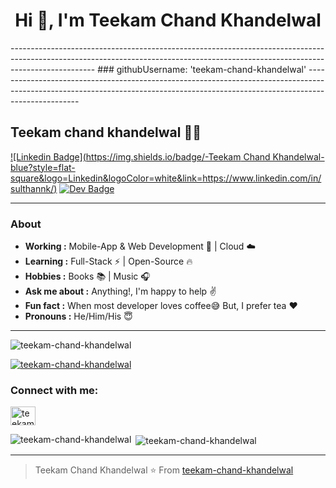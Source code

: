 
<!--
**teekam-chand-khandelwal/teekam-chand-khandelwal** is a ✨ _special_ ✨ repository because its `README.md` (this file) appears on your GitHub profile.

Here are some ideas to get you started:

- 🔭 I’m currently working on ...
- 🌱 I’m currently learning ...
- 👯 I’m looking to collaborate on ...
- 🤔 I’m looking for help with ...
- 💬 Ask me about ...
- 📫 How to reach me: ...
- 😄 Pronouns: ...
- ⚡ Fun fact: ...
-->

<h1 align="center">Hi 👋, I'm Teekam Chand Khandelwal</h1>
---------------------------------------------------------------------------------------------------------------------------------------------------------------------------------
   ### githubUsername: 'teekam-chand-khandelwal'
---------------------------------------------------------------------------------------------------------------------------------------------------------------------------------


## Teekam chand khandelwal 👨‍💻 
[![Linkedin Badge](https://img.shields.io/badge/-Teekam Chand Khandelwal-blue?style=flat-square&logo=Linkedin&logoColor=white&link=https://www.linkedin.com/in/sulthannk/)](https://www.linkedin.com/in/sulthannk/) 
[![Dev Badge](https://img.shields.io/badge/-teekam-chand-khandelwal-black?style=flat-square&logo=dev.to&logoColor=white&link=https://dev.to/sulthannk)](https://dev.to/sulthannk) 

---------------------------------------------------------------------------------------------------------------------------------------------------------------------------------
### About
-  **Working :** Mobile-App & Web Development :iphone: | Cloud :cloud: 
-  **Learning :** Full-Stack :zap: | Open-Source :fire:	
-  **Hobbies :** Books :books: | Music :headphones:
-  **Ask me about :** Anything!, I'm happy to help :v:
-  **Fun fact :** When most developer loves coffee:sweat_smile: But, I prefer tea :heart: 
-  **Pronouns :** He/Him/His :innocent:

---------------------------------------------------------------------------------------------------------------------------------------------------------------------------------

<p align="left"> <img src="https://komarev.com/ghpvc/?username=teekam-chand-khandelwal&label=Profile%20views&color=0e75b6&style=flat" alt="teekam-chand-khandelwal" /> </p>

<p align="left"> <a href="https://github.com/ryo-ma/github-profile-trophy"><img src="https://github-profile-trophy.vercel.app/?username=teekam-chand-khandelwal" alt="teekam-chand-khandelwal" /></a> </p>
<h3 align="left">Connect with me:</h3>
<p align="left">
<a href="https://linkedin.com/in/TEEKAM CHAND KHANDELWAL" target="blank"><img align="center" src="https://raw.githubusercontent.com/rahuldkjain/github-profile-readme-generator/neutral-icons/src/images/icons/Social/linked-in-alt.svg" alt="teekam chand khandelwal" height="30" width="40" /></a>
</p>

<p><img align="left" src="https://github-readme-stats.vercel.app/api/top-langs?username=teekam-chand-khandelwal&show_icons=true&locale=en&layout=compact" alt="teekam-chand-khandelwal" /></p>

<p>&nbsp;<img align="center" src="https://github-readme-stats.vercel.app/api?username=teekam-chand-khandelwal&show_icons=true&locale=en" alt="teekam-chand-khandelwal" /></p>



---------------------------------------------------------------------------------------------------------------------------------------------------------------------------------
> Teekam Chand Khandelwal
⭐️ From [teekam-chand-khandelwal](https://github.com/teekam-chand-khandelwal)
